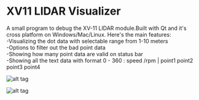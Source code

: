 # XV11 LIDAR Visualizer
A small program to debug the XV-11 LIDAR module.Built with Qt and it's cross platform on Windows/Mac/Linux.
Here's the main features:  
-Visualizing the dot data with selectable range from 1-10 meters  
-Options to filter out the bad point data  
-Showing how many point data are valid on status bar  
-Showing all the text data with format 0 - 360   : speed /rpm | point1  point2  point3  point4  

![alt tag](https://github.com/malichao/XV11_LIDAR_Visualizer/blob/master/snapshots/2016%20Feb%2004%20-4.jpg)   

![alt tag](https://github.com/malichao/XV11_LIDAR_Visualizer/blob/master/snapshots/2016%20Feb%2004%20-5.jpg)   
